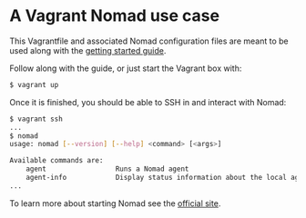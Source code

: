 # A Vagrant Nomad use case 

This Vagrantfile and associated Nomad configuration files are meant
to be used along with the
[getting started guide](https://nomadproject.io/intro/getting-started/install.html).

Follow along with the guide, or just start the Vagrant box with:

```bash
$ vagrant up
```

Once it is finished, you should be able to SSH in and interact with Nomad:

```bash
$ vagrant ssh
...
$ nomad
usage: nomad [--version] [--help] <command> [<args>]

Available commands are:
    agent                 Runs a Nomad agent
    agent-info            Display status information about the local agent
...
```


To learn more about starting Nomad see the [official site](https://nomadproject.io).
